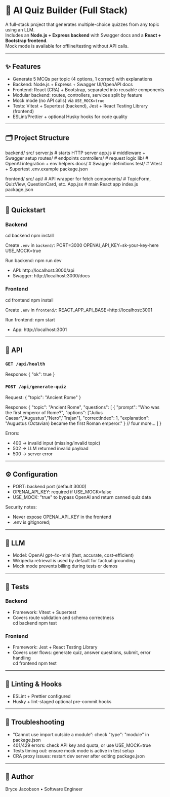 # 🧠 AI Quiz Builder (Full Stack)

A full-stack project that generates multiple-choice quizzes from any topic using an LLM.  
Includes an **Node.js + Express backend** with Swagger docs and a **React + Bootstrap frontend**.  
Mock mode is available for offline/testing without API calls.

---

## ✨ Features
- Generate 5 MCQs per topic (4 options, 1 correct) with explanations  
- Backend: Node.js + Express + Swagger UI/OpenAPI docs  
- Frontend: React (CRA) + Bootstrap, separated into reusable components  
- Modular backend: routes, controllers, services split by feature  
- Mock mode (no API calls) via `USE_MOCK=true`  
- Tests: Vitest + Supertest (backend), Jest + React Testing Library (frontend)  
- ESLint/Prettier + optional Husky hooks for code quality  

---

## 🗂 Project Structure
backend/
  src/
    server.js           # starts HTTP server
    app.js              # middleware + Swagger setup
    routes/             # endpoints
    controllers/        # request logic
  lib/                  # OpenAI integration + env helpers
  docs/                 # Swagger definitions
  test/                 # Vitest + Supertest
  .env.example
  package.json

frontend/
  src/
    api/                # API wrapper for fetch
    components/         # TopicForm, QuizView, QuestionCard, etc.
    App.jsx             # main React app
    index.js
  package.json

---

## 🚀 Quickstart

### Backend
cd backend
npm install

Create `.env` in `backend/`:
PORT=3000
OPENAI_API_KEY=sk-your-key-here
USE_MOCK=true

Run backend:
npm run dev

- API: http://localhost:3000/api  
- Swagger: http://localhost:3000/docs  

### Frontend
cd frontend
npm install

Create `.env` in `frontend/`:
REACT_APP_API_BASE=http://localhost:3001

Run frontend:
npm start

- App: http://localhost:3001

---

## 📡 API

### `GET /api/health`
Response:
{ "ok": true }

### `POST /api/generate-quiz`
Request:
{ "topic": "Ancient Rome" }

Response:
{
  "topic": "Ancient Rome",
  "questions": [
    {
      "prompt": "Who was the first emperor of Rome?",
      "options": ["Julius Caesar","Augustus","Nero","Trajan"],
      "correctIndex": 1,
      "explanation": "Augustus (Octavian) became the first Roman emperor."
    }
    // four more...
  ]
}

Errors:
- 400 → invalid input (missing/invalid topic)  
- 502 → LLM returned invalid payload  
- 500 → server error  

---

## ⚙️ Configuration
- PORT: backend port (default 3000)  
- OPENAI_API_KEY: required if USE_MOCK=false  
- USE_MOCK: "true" to bypass OpenAI and return canned quiz data  

Security notes:  
- Never expose OPENAI_API_KEY in the frontend  
- .env is gitignored;

---

## 🧠 LLM
- Model: OpenAI gpt-4o-mini (fast, accurate, cost-efficient)  
- Wikipedia retrieval is used by default for factual grounding  
- Mock mode prevents billing during tests or demos  

---

## 🧪 Tests

### Backend
- Framework: Vitest + Supertest  
- Covers route validation and schema correctness  
cd backend
npm test

### Frontend
- Framework: Jest + React Testing Library  
- Covers user flows: generate quiz, answer questions, submit, error handling  
cd frontend
npm test

---

## 🧹 Linting & Hooks
- ESLint + Prettier configured  
- Husky + lint-staged optional pre-commit hooks  

---

## 🧭 Troubleshooting
- “Cannot use import outside a module”: check "type": "module" in package.json  
- 401/429 errors: check API key and quota, or use USE_MOCK=true  
- Tests timing out: ensure mock mode is active in test setup  
- CRA proxy issues: restart dev server after editing package.json  

---

## 👤 Author
Bryce Jacobson • Software Engineer
